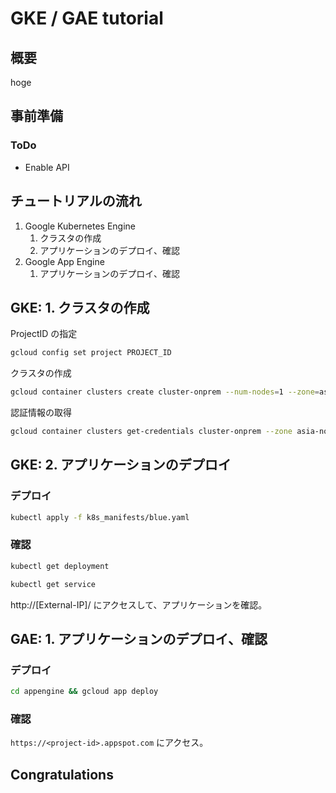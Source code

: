 # GKE / GAE tutorial

## 概要
hoge

## 事前準備
### ToDo
* Enable API

## チュートリアルの流れ
1. Google Kubernetes Engine
    1. クラスタの作成
    2. アプリケーションのデプロイ、確認
2. Google App Engine
    1. アプリケーションのデプロイ、確認

## GKE: 1. クラスタの作成
ProjectID の指定
```bash
gcloud config set project PROJECT_ID
```

クラスタの作成  
```bash
gcloud container clusters create cluster-onprem --num-nodes=1 --zone=asia-northeast1-c
```

認証情報の取得
```bash
gcloud container clusters get-credentials cluster-onprem --zone asia-northeast1-c
```

## GKE: 2. アプリケーションのデプロイ
### デプロイ
```bash
kubectl apply -f k8s_manifests/blue.yaml
```

### 確認
```bash
kubectl get deployment
```

```bash
kubectl get service
```
http://[External-IP]/ にアクセスして、アプリケーションを確認。  

## GAE: 1. アプリケーションのデプロイ、確認
### デプロイ
```bash
cd appengine && gcloud app deploy
```

### 確認
`https://<project-id>.appspot.com` にアクセス。


## Congratulations

<walkthrough-conclusion-trophy></walkthrough-conclusion-trophy>